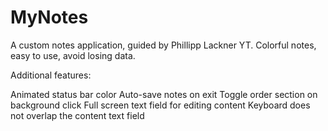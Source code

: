 # MyNotes
A custom notes application, guided by Phillipp Lackner YT. Colorful notes, easy to use, avoid losing data.


Additional features:

Animated status bar color 
Auto-save notes on exit 
Toggle order section on background click 
Full screen text field for editing content 
Keyboard does not overlap the content text field 
